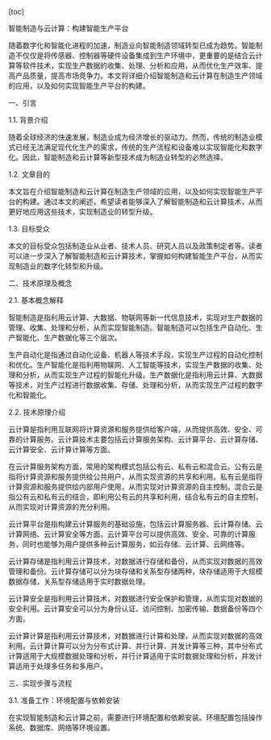
[toc]                    
                
                
智能制造与云计算：构建智能生产平台

随着数字化和智能化进程的加速，制造业向智能制造领域转型已成为趋势。智能制造不仅仅是将传感器、控制器等硬件设备集成到生产环境中，更重要的是结合云计算等软件技术，实现生产数据的收集、处理、分析和应用，从而优化生产效率、提高产品质量，提高市场竞争力。本文将详细介绍智能制造和云计算在制造生产领域的应用，以及如何实现智能生产平台的构建。

一、引言

1.1. 背景介绍

随着全球经济的快速发展，制造业成为经济增长的驱动力。然而，传统的制造业模式已经无法满足现代化生产的需求，传统的生产流程和设备难以实现智能化和数字化。因此，智能制造和云计算等新型技术成为制造业转型的必然选择。

1.2. 文章目的

本文旨在介绍智能制造和云计算在制造生产领域的应用，以及如何实现智能生产平台的构建。通过本文的阐述，希望读者能够深入了解智能制造和云计算技术，从而更好地应用这些技术，实现制造业的转型升级。

1.3. 目标受众

本文的目标受众包括制造业从业者、技术人员、研究人员以及政策制定者等。读者可以进一步深入了解智能制造和云计算技术，掌握如何构建智能生产平台，从而实现制造业的数字化转型和升级。

二、技术原理及概念

2.1. 基本概念解释

智能制造是指利用云计算、大数据、物联网等新一代信息技术，实现对生产数据的管理、收集、处理和分析，从而实现智能制造。智能制造可以包括生产自动化、生产智能化、生产数据化等三个层次。

生产自动化是指通过自动化设备、机器人等技术手段，实现生产过程的自动化控制和优化。生产智能化是指利用物联网、人工智能等技术，实现生产数据的收集、处理和分析，从而实现生产过程的智能化升级。生产数据化是指利用云计算、大数据等技术，对生产过程进行数据收集、存储、处理和分析，从而实现生产过程的数字化和智能化。

2.2. 技术原理介绍

云计算是指利用互联网将计算资源和服务提供给客户端，从而提供高效、安全、可靠的计算服务。云计算技术主要包括云计算服务架构、云计算平台、云计算存储、云计算安全、云计算计算等方面。

在云计算服务架构方面，常用的架构模式包括公有云、私有云和混合云。公有云是指将计算资源和服务提供给公共用户，从而实现资源的共享和利用。私有云是指将计算资源和服务提供给内部用户使用，从而实现对计算资源的自主控制。混合云是指公有云和私有云的结合，即利用公有云的共享和利用，结合私有云的自主控制，从而实现对计算资源的充分利用。

云计算平台是指构建云计算服务的基础设施，包括云计算服务器、云计算存储、云计算网络、云计算安全等方面。云计算平台可以提供高效、安全、可靠的计算服务，同时也能够为用户提供多种云计算服务，如云存储、云计算、云网络等。

云计算存储是指利用云计算技术，对数据进行存储和备份，从而实现对数据的高效管理和备份。云计算存储可以分为块存储和关系型存储两种，块存储适用于大规模数据存储，关系型存储适用于实时数据处理。

云计算安全是指利用云计算技术，对数据进行安全保护和管理，从而实现对数据的安全利用。云计算安全可以分为身份认证、访问控制、加密传输、数据备份等四个方面。

云计算计算是指利用云计算技术，对数据进行计算和处理，从而实现对数据的高效利用。云计算计算可以分为分布式计算、并行计算、并发计算等三种，其中分布式计算适用于大规模数据处理和分析，并行计算适用于实时数据处理和分析，并发计算适用于处理多任务和多用户。

三、实现步骤与流程

3.1. 准备工作：环境配置与依赖安装

在实现智能制造和云计算之前，需要进行环境配置和依赖安装。环境配置包括操作系统、数据库、网络等环境设置。

